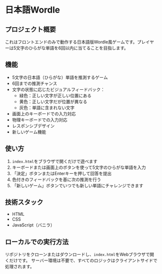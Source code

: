 # 日本語Wordle

## プロジェクト概要

これはフロントエンドのみで動作する日本語版Wordle風ゲームです。プレイヤーは5文字のひらがな単語を6回以内に当てることを目指します。

## 機能

- 5文字の日本語（ひらがな）単語を推測するゲーム
- 6回までの推測チャンス
- 文字の状態に応じたビジュアルフィードバック：
  - 緑色：正しい文字が正しい位置にある
  - 黄色：正しい文字だが位置が異なる
  - 灰色：単語に含まれない文字
- 画面上のキーボードでの入力対応
- 物理キーボードでの入力対応
- レスポンシブデザイン
- 新しいゲーム機能

## 使い方

1. `index.html`をブラウザで開くだけで遊べます
2. キーボードまたは画面上のボタンを使って5文字のひらがな単語を入力
3. 「決定」ボタンまたはEnterキーを押して回答を提出
4. 色付きのフィードバックを基に次の推測を行う
5. 「新しいゲーム」ボタンでいつでも新しい単語にチャレンジできます

## 技術スタック

- HTML
- CSS
- JavaScript（バニラ）

## ローカルでの実行方法

リポジトリをクローンまたはダウンロードし、`index.html`をWebブラウザで開くだけです。
サーバー環境は不要で、すべてのロジックはクライアントサイドで処理されます。